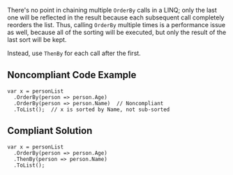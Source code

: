 
There's no point in chaining multiple `OrderBy` calls in a LINQ; only the last one will be reflected in the result because each subsequent call completely reorders the list. Thus, calling `OrderBy` multiple times is a performance issue as well, because all of the sorting will be executed, but only the result of the last sort will be kept.

Instead, use `ThenBy` for each call after the first.

## Noncompliant Code Example


    var x = personList
      .OrderBy(person => person.Age)
      .OrderBy(person => person.Name)  // Noncompliant
      .ToList();  // x is sorted by Name, not sub-sorted


## Compliant Solution


    var x = personList
      .OrderBy(person => person.Age)
      .ThenBy(person => person.Name)
      .ToList();

